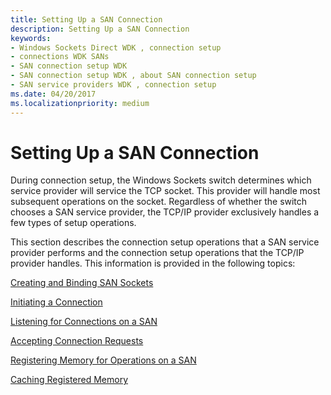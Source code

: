 ```yaml
---
title: Setting Up a SAN Connection
description: Setting Up a SAN Connection
keywords:
- Windows Sockets Direct WDK , connection setup
- connections WDK SANs
- SAN connection setup WDK
- SAN connection setup WDK , about SAN connection setup
- SAN service providers WDK , connection setup
ms.date: 04/20/2017
ms.localizationpriority: medium
---
```


# Setting Up a SAN Connection





During connection setup, the Windows Sockets switch determines which service provider will service the TCP socket. This provider will handle most subsequent operations on the socket. Regardless of whether the switch chooses a SAN service provider, the TCP/IP provider exclusively handles a few types of setup operations.

This section describes the connection setup operations that a SAN service provider performs and the connection setup operations that the TCP/IP provider handles. This information is provided in the following topics:

[Creating and Binding SAN Sockets](creating-and-binding-san-sockets.md)

[Initiating a Connection](initiating-a-connection.md)

[Listening for Connections on a SAN](listening-for-connections-on-a-san.md)

[Accepting Connection Requests](accepting-connection-requests.md)

[Registering Memory for Operations on a SAN](registering-memory-for-operations-on-a-san.md)

[Caching Registered Memory](caching-registered-memory.md)

 

 





